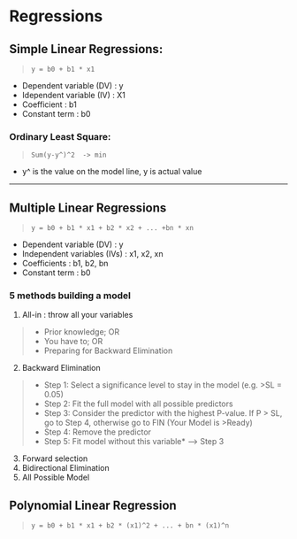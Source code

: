 # Regressions

## Simple Linear Regressions:

  > `y = b0 + b1 * x1`

- Dependent variable (DV) : y
- Idependent variable (IV) : X1
- Coefficient : b1
- Constant term : b0

### Ordinary Least Square:
> `Sum(y-y^)^2  -> min`
- y^ is the value on the model line, y is actual value

***

## Multiple Linear Regressions
> `y = b0 + b1 * x1 + b2 * x2 + ... +bn * xn`

- Dependent variable (DV) : y
- Independent variables (IVs) : x1, x2, xn
- Coefficients : b1, b2, bn
- Constant term : b0

### 5 methods building a model
1. All-in : throw all your variables
  >+ Prior knowledge; OR
  >+ You have to; OR
  >+ Preparing for Backward Elimination

2. Backward Elimination
  >+ Step 1: Select a significance level to stay in the model (e.g. >SL = 0.05)
  >+ Step 2: Fit the full model with all possible predictors
  >+ Step 3: Consider the predictor with the highest P-value.
  If P > SL, go to Step 4, otherwise go to FIN (Your Model is >Ready)
  >+ Step 4: Remove the predictor
  >+ Step 5: Fit model without this variable* --> Step 3

3. Forward selection
4. Bidirectional Elimination
5. All Possible Model

## Polynomial Linear Regression
> `y = b0 + b1 * x1 + b2 * (x1)^2 + ... + bn * (x1)^n`
